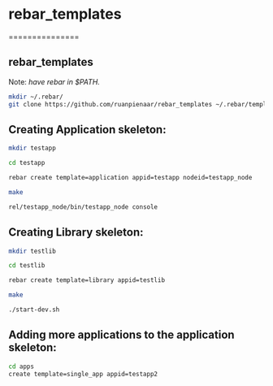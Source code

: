 # rebar_templates
===============

## rebar_templates

Note: *have rebar in $PATH.*

```bash
mkdir ~/.rebar/
git clone https://github.com/ruanpienaar/rebar_templates ~/.rebar/templates/
```

## Creating Application skeleton:

```bash
mkdir testapp
```

```bash
cd testapp
```

```bash
rebar create template=application appid=testapp nodeid=testapp_node
```

```bash
make
```

```bash
rel/testapp_node/bin/testapp_node console
```

## Creating Library skeleton:

```bash
mkdir testlib
```

```bash
cd testlib
```

```bash
rebar create template=library appid=testlib
```

```bash
make
```

```bash
./start-dev.sh
```

## Adding more applications to the application skeleton:

```bash
cd apps
create template=single_app appid=testapp2
```
